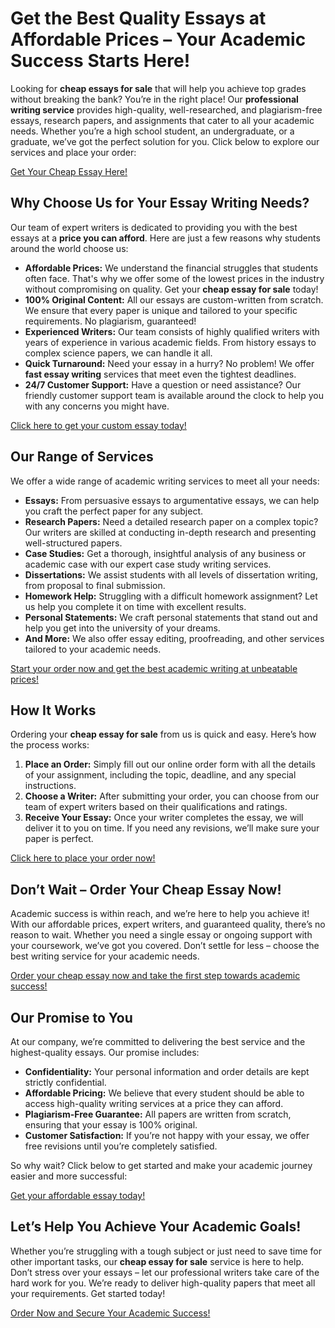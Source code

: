 # Get the Best Quality Essays at Affordable Prices – Your Academic Success Starts Here!

Looking for **cheap essays for sale** that will help you achieve top grades without breaking the bank? You’re in the right place! Our **professional writing service** provides high-quality, well-researched, and plagiarism-free essays, research papers, and assignments that cater to all your academic needs. Whether you’re a high school student, an undergraduate, or a graduate, we’ve got the perfect solution for you. Click below to explore our services and place your order:

[Get Your Cheap Essay Here!](https://tinyurl.com/topessay?keyword=cheap+essay+for+sale)

## Why Choose Us for Your Essay Writing Needs?

Our team of expert writers is dedicated to providing you with the best essays at a **price you can afford**. Here are just a few reasons why students around the world choose us:

- **Affordable Prices:** We understand the financial struggles that students often face. That's why we offer some of the lowest prices in the industry without compromising on quality. Get your **cheap essay for sale** today!
- **100% Original Content:** All our essays are custom-written from scratch. We ensure that every paper is unique and tailored to your specific requirements. No plagiarism, guaranteed!
- **Experienced Writers:** Our team consists of highly qualified writers with years of experience in various academic fields. From history essays to complex science papers, we can handle it all.
- **Quick Turnaround:** Need your essay in a hurry? No problem! We offer **fast essay writing** services that meet even the tightest deadlines.
- **24/7 Customer Support:** Have a question or need assistance? Our friendly customer support team is available around the clock to help you with any concerns you might have.

[Click here to get your custom essay today!](https://tinyurl.com/topessay?keyword=cheap+essay+for+sale)

## Our Range of Services

We offer a wide range of academic writing services to meet all your needs:

- **Essays:** From persuasive essays to argumentative essays, we can help you craft the perfect paper for any subject.
- **Research Papers:** Need a detailed research paper on a complex topic? Our writers are skilled at conducting in-depth research and presenting well-structured papers.
- **Case Studies:** Get a thorough, insightful analysis of any business or academic case with our expert case study writing services.
- **Dissertations:** We assist students with all levels of dissertation writing, from proposal to final submission.
- **Homework Help:** Struggling with a difficult homework assignment? Let us help you complete it on time with excellent results.
- **Personal Statements:** We craft personal statements that stand out and help you get into the university of your dreams.
- **And More:** We also offer essay editing, proofreading, and other services tailored to your academic needs.

[Start your order now and get the best academic writing at unbeatable prices!](https://tinyurl.com/topessay?keyword=cheap+essay+for+sale)

## How It Works

Ordering your **cheap essay for sale** from us is quick and easy. Here’s how the process works:

1. **Place an Order:** Simply fill out our online order form with all the details of your assignment, including the topic, deadline, and any special instructions.
2. **Choose a Writer:** After submitting your order, you can choose from our team of expert writers based on their qualifications and ratings.
3. **Receive Your Essay:** Once your writer completes the essay, we will deliver it to you on time. If you need any revisions, we’ll make sure your paper is perfect.

[Click here to place your order now!](https://tinyurl.com/topessay?keyword=cheap+essay+for+sale)

## Don’t Wait – Order Your Cheap Essay Now!

Academic success is within reach, and we’re here to help you achieve it! With our affordable prices, expert writers, and guaranteed quality, there’s no reason to wait. Whether you need a single essay or ongoing support with your coursework, we’ve got you covered. Don’t settle for less – choose the best writing service for your academic needs.

[Order your cheap essay now and take the first step towards academic success!](https://tinyurl.com/topessay?keyword=cheap+essay+for+sale)

## Our Promise to You

At our company, we’re committed to delivering the best service and the highest-quality essays. Our promise includes:

- **Confidentiality:** Your personal information and order details are kept strictly confidential.
- **Affordable Pricing:** We believe that every student should be able to access high-quality writing services at a price they can afford.
- **Plagiarism-Free Guarantee:** All papers are written from scratch, ensuring that your essay is 100% original.
- **Customer Satisfaction:** If you’re not happy with your essay, we offer free revisions until you’re completely satisfied.

So why wait? Click below to get started and make your academic journey easier and more successful:

[Get your affordable essay today!](https://tinyurl.com/topessay?keyword=cheap+essay+for+sale)

## Let’s Help You Achieve Your Academic Goals!

Whether you’re struggling with a tough subject or just need to save time for other important tasks, our **cheap essay for sale** service is here to help. Don’t stress over your essays – let our professional writers take care of the hard work for you. We’re ready to deliver high-quality papers that meet all your requirements. Get started today!

[Order Now and Secure Your Academic Success!](https://tinyurl.com/topessay?keyword=cheap+essay+for+sale)
